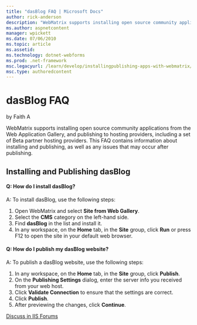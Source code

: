 ```yaml
---
title: "dasBlog FAQ | Microsoft Docs"
author: rick-anderson
description: "WebMatrix supports installing open source community applications from the Web Application Gallery, and publishing to hosting providers, including a set of Be..."
ms.author: aspnetcontent
manager: wpickett
ms.date: 07/06/2010
ms.topic: article
ms.assetid: 
ms.technology: dotnet-webforms
ms.prod: .net-framework
msc.legacyurl: /learn/develop/installingpublishing-apps-with-webmatrix/dasblog-faq
msc.type: authoredcontent
---
```

dasBlog FAQ
====================
by Faith A

WebMatrix supports installing open source community applications from the Web Application Gallery, and publishing to hosting providers, including a set of Beta partner hosting providers. This FAQ contains information about installing and publishing, as well as any issues that may occur after publishing.

## Installing and Publishing dasBlog

#### Q: How do I install dasBlog?

A: To install dasBlog, use the following steps:

1. Open WebMatrix and select **Site from Web Gallery**.
2. Select the **CMS** category on the left-hand side.
3. Find **dasBlog** in the list and install it.
4. In any workspace, on the **Home** tab, in the **Site** group, click **Run** or press F12 to open the site in your default web browser.

#### Q: How do I publish my dasBlog website?

A: To publish a dasBlog website, use the following steps:

1. In any workspace, on the **Home** tab, in the **Site** group, click **Publish**.
2. On the **Publishing Settings** dialog, enter the server info you received from your web host.
3. Click **Validate Connection** to ensure that the settings are correct.
4. Click **Publish**.
5. After previewing the changes, click **Continue**.
  
  
[Discuss in IIS Forums](https://forums.iis.net/1166.aspx)